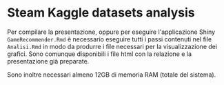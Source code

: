 # Steam Kaggle datasets analysis

Per compilare la presentazione, oppure per eseguire l'applicazione Shiny `GameRecommender.Rmd` è necessario eseguire tutti i passi contenuti nel file `Analisi.Rmd` in modo da produrre i file necessari per la visualizzazione dei grafici. Sono comunque disponibili i file html con la relazione e la presentazione già preparate.

Sono inoltre necessari almeno 12GB di memoria RAM (totale del sistema).
